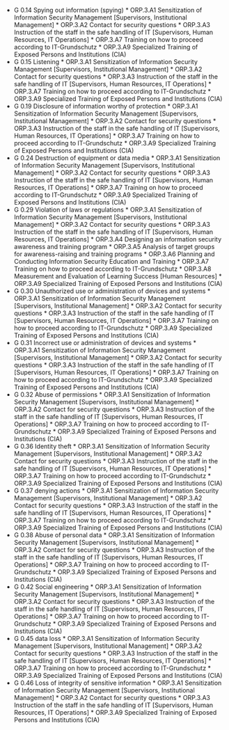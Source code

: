 * G 0.14 Spying out information (spying)
         * ORP.3.A1 Sensitization of Information Security Management [Supervisors, Institutional Management]
         * ORP.3.A2 Contact for security questions
         * ORP.3.A3 Instruction of the staff in the safe handling of IT [Supervisors, Human Resources, IT Operations]
         * ORP.3.A7 Training on how to proceed according to IT-Grundschutz
         * ORP.3.A9 Specialized Training of Exposed Persons and Institutions (CIA)
* G 0.15 Listening
         * ORP.3.A1 Sensitization of Information Security Management [Supervisors, Institutional Management]
         * ORP.3.A2 Contact for security questions
         * ORP.3.A3 Instruction of the staff in the safe handling of IT [Supervisors, Human Resources, IT Operations]
         * ORP.3.A7 Training on how to proceed according to IT-Grundschutz
         * ORP.3.A9 Specialized Training of Exposed Persons and Institutions (CIA)
* G 0.19 Disclosure of information worthy of protection
         * ORP.3.A1 Sensitization of Information Security Management [Supervisors, Institutional Management]
         * ORP.3.A2 Contact for security questions
         * ORP.3.A3 Instruction of the staff in the safe handling of IT [Supervisors, Human Resources, IT Operations]
         * ORP.3.A7 Training on how to proceed according to IT-Grundschutz
         * ORP.3.A9 Specialized Training of Exposed Persons and Institutions (CIA)
* G 0.24 Destruction of equipment or data media
         * ORP.3.A1 Sensitization of Information Security Management [Supervisors, Institutional Management]
         * ORP.3.A2 Contact for security questions
         * ORP.3.A3 Instruction of the staff in the safe handling of IT [Supervisors, Human Resources, IT Operations]
         * ORP.3.A7 Training on how to proceed according to IT-Grundschutz
         * ORP.3.A9 Specialized Training of Exposed Persons and Institutions (CIA)
* G 0.29 Violation of laws or regulations
         * ORP.3.A1 Sensitization of Information Security Management [Supervisors, Institutional Management]
         * ORP.3.A2 Contact for security questions
         * ORP.3.A3 Instruction of the staff in the safe handling of IT [Supervisors, Human Resources, IT Operations]
         * ORP.3.A4 Designing an information security awareness and training program
         * ORP.3.A5 Analysis of target groups for awareness-raising and training programs
         * ORP.3.A6 Planning and Conducting Information Security Education and Training
         * ORP.3.A7 Training on how to proceed according to IT-Grundschutz
         * ORP.3.A8 Measurement and Evaluation of Learning Success [Human Resources]
         * ORP.3.A9 Specialized Training of Exposed Persons and Institutions (CIA)
* G 0.30 Unauthorized use or administration of devices and systems
         * ORP.3.A1 Sensitization of Information Security Management [Supervisors, Institutional Management]
         * ORP.3.A2 Contact for security questions
         * ORP.3.A3 Instruction of the staff in the safe handling of IT [Supervisors, Human Resources, IT Operations]
         * ORP.3.A7 Training on how to proceed according to IT-Grundschutz
         * ORP.3.A9 Specialized Training of Exposed Persons and Institutions (CIA)
* G 0.31 Incorrect use or administration of devices and systems
         * ORP.3.A1 Sensitization of Information Security Management [Supervisors, Institutional Management]
         * ORP.3.A2 Contact for security questions
         * ORP.3.A3 Instruction of the staff in the safe handling of IT [Supervisors, Human Resources, IT Operations]
         * ORP.3.A7 Training on how to proceed according to IT-Grundschutz
         * ORP.3.A9 Specialized Training of Exposed Persons and Institutions (CIA)
* G 0.32 Abuse of permissions
         * ORP.3.A1 Sensitization of Information Security Management [Supervisors, Institutional Management]
         * ORP.3.A2 Contact for security questions
         * ORP.3.A3 Instruction of the staff in the safe handling of IT [Supervisors, Human Resources, IT Operations]
         * ORP.3.A7 Training on how to proceed according to IT-Grundschutz
         * ORP.3.A9 Specialized Training of Exposed Persons and Institutions (CIA)
* G 0.36 Identity theft
         * ORP.3.A1 Sensitization of Information Security Management [Supervisors, Institutional Management]
         * ORP.3.A2 Contact for security questions
         * ORP.3.A3 Instruction of the staff in the safe handling of IT [Supervisors, Human Resources, IT Operations]
         * ORP.3.A7 Training on how to proceed according to IT-Grundschutz
         * ORP.3.A9 Specialized Training of Exposed Persons and Institutions (CIA)
* G 0.37 denying actions
         * ORP.3.A1 Sensitization of Information Security Management [Supervisors, Institutional Management]
         * ORP.3.A2 Contact for security questions
         * ORP.3.A3 Instruction of the staff in the safe handling of IT [Supervisors, Human Resources, IT Operations]
         * ORP.3.A7 Training on how to proceed according to IT-Grundschutz
         * ORP.3.A9 Specialized Training of Exposed Persons and Institutions (CIA)
* G 0.38 Abuse of personal data
         * ORP.3.A1 Sensitization of Information Security Management [Supervisors, Institutional Management]
         * ORP.3.A2 Contact for security questions
         * ORP.3.A3 Instruction of the staff in the safe handling of IT [Supervisors, Human Resources, IT Operations]
         * ORP.3.A7 Training on how to proceed according to IT-Grundschutz
         * ORP.3.A9 Specialized Training of Exposed Persons and Institutions (CIA)
* G 0.42 Social engineering
         * ORP.3.A1 Sensitization of Information Security Management [Supervisors, Institutional Management]
         * ORP.3.A2 Contact for security questions
         * ORP.3.A3 Instruction of the staff in the safe handling of IT [Supervisors, Human Resources, IT Operations]
         * ORP.3.A7 Training on how to proceed according to IT-Grundschutz
         * ORP.3.A9 Specialized Training of Exposed Persons and Institutions (CIA)
* G 0.45 data loss
         * ORP.3.A1 Sensitization of Information Security Management [Supervisors, Institutional Management]
         * ORP.3.A2 Contact for security questions
         * ORP.3.A3 Instruction of the staff in the safe handling of IT [Supervisors, Human Resources, IT Operations]
         * ORP.3.A7 Training on how to proceed according to IT-Grundschutz
         * ORP.3.A9 Specialized Training of Exposed Persons and Institutions (CIA)
* G 0.46 Loss of integrity of sensitive information
         * ORP.3.A1 Sensitization of Information Security Management [Supervisors, Institutional Management]
         * ORP.3.A2 Contact for security questions
         * ORP.3.A3 Instruction of the staff in the safe handling of IT [Supervisors, Human Resources, IT Operations]
         * ORP.3.A9 Specialized Training of Exposed Persons and Institutions (CIA)
